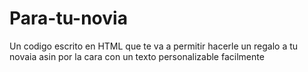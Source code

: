 # Para-tu-novia
Un codigo escrito en HTML que te va a permitir hacerle un regalo a tu novaia asin por la cara con un texto personalizable facilmente
